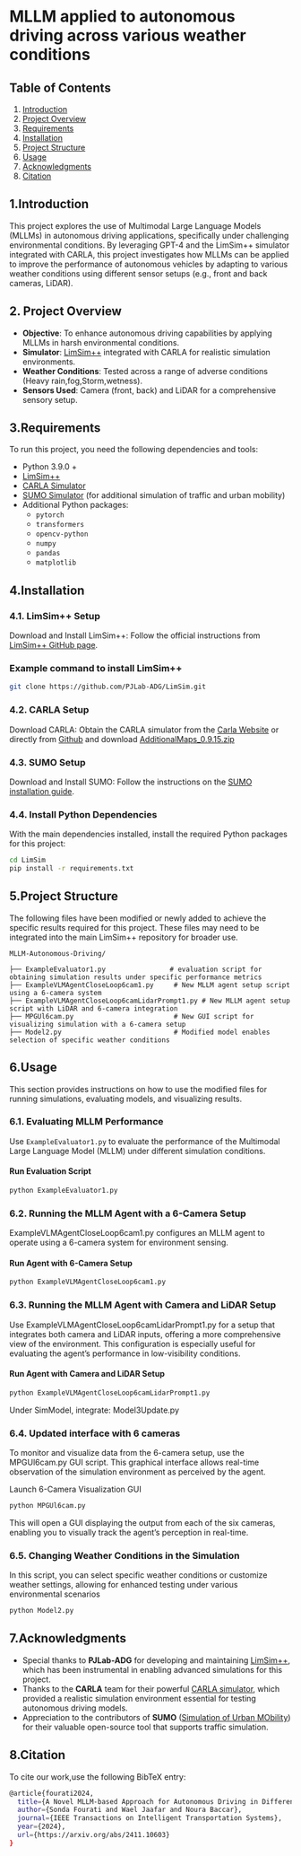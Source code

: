 # MLLM applied to autonomous driving across various weather conditions


## Table of Contents
1. [Introduction](#introduction)
2. [Project Overview](#project-overview)
3. [Requirements](#requirements)
4. [Installation](#installation)
5. [Project Structure](#project-structure)
6. [Usage](#usage)
7. [Acknowledgments](#acknowledgments)
8. [Citation](#Citation)




## 1.Introduction
This project explores the use of Multimodal Large Language Models (MLLMs) in autonomous driving applications, specifically under challenging environmental conditions. By leveraging GPT-4 and the LimSim++ simulator integrated with CARLA, this project investigates how MLLMs can be applied to improve the performance of autonomous vehicles by adapting to various weather conditions using different sensor setups (e.g., front and back cameras, LiDAR).

## 2. Project Overview
- **Objective**: To enhance autonomous driving capabilities by applying MLLMs in harsh environmental conditions.
- **Simulator**: [LimSim++](https://github.com/PJLab-ADG/LimSim) integrated with CARLA for realistic simulation environments.
- **Weather Conditions**: Tested across a range of adverse conditions (Heavy rain,fog,Storm,wetness).
- **Sensors Used**: Camera (front, back) and LiDAR for a comprehensive sensory setup.

## 3.Requirements

To run this project, you need the following dependencies and tools:
- Python 3.9.0 +
- [LimSim++](https://github.com/PJLab-ADG/LimSim)
- [CARLA Simulator](https://github.com/carla-simulator/carla)
- [SUMO Simulator](https://www.eclipse.org/sumo/) (for additional simulation of traffic and urban mobility)
- Additional Python packages:
  - `pytorch`
  - `transformers`
  - `opencv-python`
  - `numpy`
  - `pandas`
  - `matplotlib`
    
 ## 4.Installation

  ### 4.1. LimSim++ Setup

  Download and Install LimSim++: Follow the official instructions from [LimSim++ GitHub page](https://github.com/PJLab-ADG/LimSim).


  ### Example command to install LimSim++

  ```bash
  git clone https://github.com/PJLab-ADG/LimSim.git

  ```
  ### 4.2.  CARLA Setup
  Download CARLA: Obtain the CARLA simulator from the [Carla Website](https://carla.org/) or directly from [Github](https://github.com/carla-simulator/carla)
  and download [AdditionalMaps_0.9.15.zip](https://github.com/carla-simulator/carla/releases)

  ### 4.3. SUMO Setup
  Download and Install SUMO: Follow the instructions on the [SUMO installation guide](https://sumo.dlr.de/docs/index.html#simulation).



  ### 4.4. Install Python Dependencies
   
  With the main dependencies installed, install the required Python packages for this project:

  ```bash
  cd LimSim
  pip install -r requirements.txt

  ```
## 5.Project Structure


The following files have been modified or newly added to achieve the specific results required for this project. These files may need to be integrated into the main LimSim++ repository for broader use.

```Plaintext
MLLM-Autonomous-Driving/

├── ExampleEvaluator1.py                # evaluation script for obtaining simulation results under specific performance metrics
├── ExampleVLMAgentCloseLoop6cam1.py     # New MLLM agent setup script using a 6-camera system
├── ExampleVLMAgentCloseLoop6camLidarPrompt1.py # New MLLM agent setup script with LiDAR and 6-camera integration
├── MPGUl6cam.py                         # New GUI script for visualizing simulation with a 6-camera setup
├── Model2.py                            # Modified model enables selection of specific weather conditions

```
## 6.Usage

This section provides instructions on how to use the modified files for running simulations, evaluating models, and visualizing results.

### 6.1. Evaluating MLLM Performance
Use `ExampleEvaluator1.py` to evaluate the performance of the Multimodal Large Language Model (MLLM) under different simulation conditions.

#### Run Evaluation Script
```bash
python ExampleEvaluator1.py
```
### 6.2. Running the MLLM Agent with a 6-Camera Setup
ExampleVLMAgentCloseLoop6cam1.py configures an MLLM agent to operate using a 6-camera system for environment sensing.

#### Run Agent with 6-Camera Setup
```bash
python ExampleVLMAgentCloseLoop6cam1.py
```

### 6.3. Running the MLLM Agent with Camera and LiDAR Setup
Use ExampleVLMAgentCloseLoop6camLidarPrompt1.py for a setup that integrates both camera and LiDAR inputs, offering a more comprehensive view of the environment.
This configuration is especially useful for evaluating the agent’s performance in low-visibility conditions.
#### Run Agent with Camera and LiDAR Setup
```bash
python ExampleVLMAgentCloseLoop6camLidarPrompt1.py
```
Under SimModel, integrate: Model3Update.py

### 6.4. Updated interface with 6 cameras
To monitor and visualize data from the 6-camera setup, use the MPGUl6cam.py GUI script. 
This graphical interface allows real-time observation of the simulation environment as perceived by the agent.

Launch 6-Camera Visualization GUI
```bash
python MPGUl6cam.py
```
This will open a GUI displaying the output from each of the six cameras, enabling you to visually track the agent’s perception in real-time.

### 6.5. Changing Weather Conditions in the Simulation
In this script, you can select specific weather conditions or customize weather settings, allowing for enhanced testing under various environmental scenarios

```bash
python Model2.py 
```
## 7.Acknowledgments

- Special thanks to **PJLab-ADG** for developing and maintaining [LimSim++](https://github.com/PJLab-ADG/LimSim), which has been instrumental in enabling advanced simulations for this project.
- Thanks to the **CARLA** team for their powerful [CARLA simulator](https://carla.org/), which provided a realistic simulation environment essential for testing autonomous driving models.
- Appreciation to the contributors of **SUMO** ([Simulation of Urban MObility](https://sumo.dlr.de/docs/)) for their valuable open-source tool that supports traffic simulation.
  
## 8.Citation
To cite our work,use the following BibTeX entry:

```bash
@article{fourati2024,
  title={A Novel MLLM-based Approach for Autonomous Driving in Different Weather Conditions},
  author={Sonda Fourati and Wael Jaafar and Noura Baccar},
  journal={IEEE Transactions on Intelligent Transportation Systems},
  year={2024},
  url={https://arxiv.org/abs/2411.10603}
}

```

